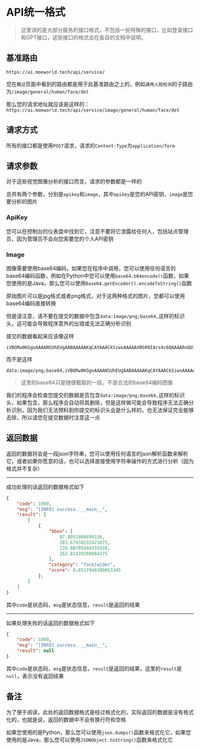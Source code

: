 # API统一格式
> 这里讲的是大部分服务的接口格式，不包括一些特殊的接口，比如登录接口和GPT接口，这些接口的格式会在各自的文档中说明。

## 基准路由
```https://ai.moeworld.tech/api/service/```

您在`概述`页面中看到的路由都是用于此基准路由之上的，例如`通用人脸检测`的子路由为`/image/general/human/face/det`

那么您的请求地址就应该是这样的：`https://ai.moeworld.tech/api/service/image/general/human/face/det`

## 请求方式
所有的接口都是使用`POST`请求，请求的`Content-Type`为`application/form`

## 请求参数
对于这些视觉图像分析的接口而言，请求的参数都是一样的

总共有两个参数，分别是`apikey`和`image`，其中`apikey`是您的API密钥，`image`是您要分析的图片

### ApiKey
您可以在控制台的仪表盘中找到它，注意不要将它泄露给任何人，包括站点管理员，因为管理员不会向您索要您的个人API密钥

### Image
图像需要使用base64编码，如果您在程序中调用，您可以使用任何语言的base64编码函数，例如在Python中您可以使用`base64.b64encode()`函数，如果您使用的是Java，那么您可以使用`Base64.getEncoder().encodeToString()`函数

原始图片可以是jpg格式或者png格式，对于这两种格式的图片，您都可以使用base64编码直接转换

但是请注意，请不要在提交的数据中包含`data:image/png;base64,`这样的标识头，这可能会导致程序意外的出错或无法正确分析识别

提交的数据看起来应该像这样
```base64
iVBORw0KGgoAAAANSUhEUgAABAAAAAKqCAYAAACkSiwxAAAAAXNSR0IArs4c6QAAAARnQU1BAACxjwv8YQUAAAAJcEhZcwAAEnQAABJ0Ad5mH3gAAP+lSURBVHhe7P31m1tZlq2N9l908TvnuweaqruLK9EYHKEQh0KsEIeCOczMzMzMzGxn2k4no5MZatw55taSt+VwQlVlVXcd/zCezby3tN6x5prrH0aNfgbPj3oazz73Bzzz7O9VHH/u+ad0vllOcR6XP/3M71RPPf3bR9YdM/Y5jB33PMaNH4XxFaN1mvO5Htf/w1O/UXGc+7BvO3rMsw+p/
```
而不是这样
```base64
data:image/png;base64,iVBORw0KGgoAAAANSUhEUgAABAAAAAKqCAYAAACkSiwxAAAAAXNSR0IArs4c6QAAAARnQU1BAACxjwv8YQUAAAAJcEhZcwAAEnQAABJ0Ad5mH3gAAP+lSURBVHhe7P31m1tZlq2N9l908TvnuweaqruLK9EYHKEQh0KsEIeCOczMzMzMzGxn2k4no5MZatw55taSt+VwQlVlVXcd/zCezby3tN6x5prrH0aNfgbPj3oazz73Bzzz7O9VHH/u+ad0vllOcR6XP/3M71RPPf3bR9YdM/Y5jB33PMaNH4XxFaN1mvO5Htf/w1O/UXGc+7BvO3rMsw+p/
```

> 这里的base64只是随便截取的一段，不是合法的base64编码图像

我们的程序会检查您提交的数据是否包含`data:image/png;base64,`这样的标识头，如果包含，那么程序会自动将其删除，但是这样做可能会导致程序无法正确分析识别，因为我们无法预料到你提交的标识头会是什么样的，也无法保证完全能够去除，所以请您在提交数据时注意这一点

## 返回数据

返回的数据将会是一段json字符串，您可以使用任何语言的json解析函数来解析它，或者如果你愿意的话，也可以选择直接使用字符串操作的方式进行分析（因为格式并不复杂）

---

成功处理的话返回的数据格式如下

```json
{
    "code": 1000, 
    "msg": "[INFO] success. __main__", 
    "result": [
        [
            {
                "bbox": [
                    87.8051986694336, 
                    203.67938232421875, 
                    139.88705444335938, 
                    262.81439208984375
                ], 
                "category": "face|wider", 
                "score": 0.8517948389053345
            }, 
        ]
    ]
}
```

其中`code`是状态码，`msg`是状态信息，`result`是返回的结果

---

如果处理失败的话返回的数据格式如下

```json
{
    "code": 1000, 
    "msg": "[INFO] success. __main__", 
    "result": null
}
```

其中`code`是状态码，`msg`是状态信息，`result`是返回的结果，这里的`result`是`null`，表示没有返回结果

## 备注
为了便于阅读，此处的返回数据格式是经过格式化的，实际返回的数据是没有格式化的，也就是说，返回的数据中不会有换行符和空格

如果您使用的是Python，那么您可以使用`json.dumps()`函数来格式化它，如果您使用的是Java，那么您可以使用`JSONObject.toString()`函数来格式化它
